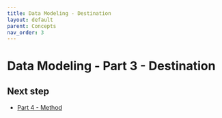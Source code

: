 ```yaml
---
title: Data Modeling - Destination
layout: default
parent: Concepts
nav_order: 3
---
```


# Data Modeling - Part 3 - Destination





## Next step

* [Part 4 - Method](/docs/concepts/concept-dm4-method)
